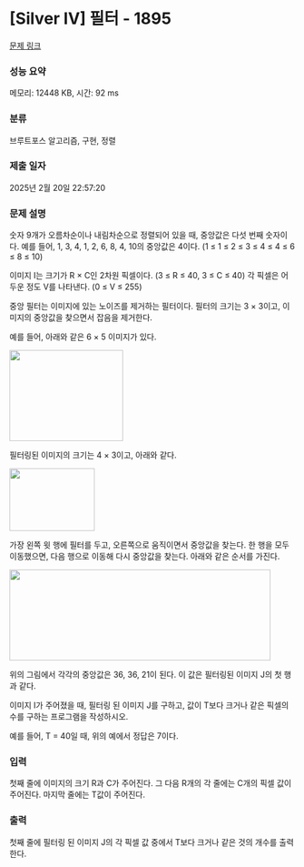 # [Silver IV] 필터 - 1895 

[문제 링크](https://www.acmicpc.net/problem/1895) 

### 성능 요약

메모리: 12448 KB, 시간: 92 ms

### 분류

브루트포스 알고리즘, 구현, 정렬

### 제출 일자

2025년 2월 20일 22:57:20

### 문제 설명

<p>숫자 9개가 오름차순이나 내림차순으로 정렬되어 있을 때, 중앙값은 다섯 번째 숫자이다. 예를 들어, 1, 3, 4, 1, 2, 6, 8, 4, 10의 중앙값은 4이다. (1 ≤ 1 ≤ 2 ≤ 3 ≤ 4 ≤ 4 ≤ 6 ≤ 8 ≤ 10)</p>

<p>이미지 I는 크기가 R × C인 2차원 픽셀이다. (3 ≤ R ≤ 40, 3 ≤ C ≤ 40) 각 픽셀은 어두운 정도 V를 나타낸다. (0 ≤ V ≤ 255)</p>

<p>중앙 필터는 이미지에 있는 노이즈를 제거하는 필터이다. 필터의 크기는 3 × 3이고, 이미지의 중앙값을 찾으면서 잡음을 제거한다.</p>

<p>예를 들어, 아래와 같은 6 × 5 이미지가 있다.</p>

<p><img alt="" src="https://www.acmicpc.net/upload/images/filter1.gif" style="height:160px; width:200px"></p>

<p>필터링된 이미지의 크기는 4 × 3이고, 아래와 같다.</p>

<p><img alt="" src="https://www.acmicpc.net/upload/images/filter2.gif" style="height:110px; width:150px"></p>

<p>가장 왼쪽 윗 행에 필터를 두고, 오른쪽으로 움직이면서 중앙값을 찾는다. 한 행을 모두 이동했으면, 다음 행으로 이동해 다시 중앙값을 찾는다. 아래와 같은 순서를 가진다.</p>

<p><img alt="" src="https://www.acmicpc.net/upload/images/filter3.gif" style="height:160px; width:460px"></p>

<p>위의 그림에서 각각의 중앙값은 36, 36, 21이 된다. 이 값은 필터링된 이미지 J의 첫 행과 같다. </p>

<p>이미지 I가 주어졌을 때, 필터링 된 이미지 J를 구하고, 값이 T보다 크거나 같은 픽셀의 수를 구하는 프로그램을 작성하시오.</p>

<p>예를 들어, T = 40일 때, 위의 예에서 정답은 7이다. </p>

### 입력 

 <p>첫째 줄에 이미지의 크기 R과 C가 주어진다. 그 다음 R개의 각 줄에는 C개의 픽셀 값이 주어진다. 마지막 줄에는 T값이 주어진다.</p>

### 출력 

 <p>첫째 줄에 필터링 된 이미지 J의 각 픽셀 값 중에서 T보다 크거나 같은 것의 개수를 출력한다.</p>

